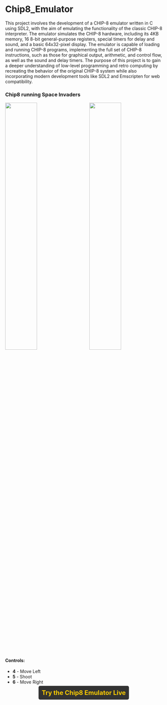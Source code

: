 # Chip8_Emulator
This project involves the development of a CHIP-8 emulator written in C using SDL2, with the aim of emulating the functionality of the classic CHIP-8 interpreter. The emulator simulates the CHIP-8 hardware, including its 4KB memory, 16 8-bit general-purpose registers, special timers for delay and sound, and a basic 64x32-pixel display. The emulator is capable of loading and running CHIP-8 programs, implementing the full set of CHIP-8 instructions, such as those for graphical output, arithmetic, and control flow, as well as the sound and delay timers. The purpose of this project is to gain a deeper understanding of low-level programming and retro computing by recreating the behavior of the original CHIP-8 system while also incorporating modern development tools like SDL2 and Emscripten for web compatibility.
### Chip8 running Space Invaders
<p>
  <img src="https://github.com/user-attachments/assets/ec66fe62-4d3f-40a4-b690-dc91dd01f0f0" width="45%" />
  &nbsp;&nbsp;&nbsp;&nbsp;&nbsp;&nbsp;&nbsp;&nbsp;&nbsp;
  <img src="https://github.com/user-attachments/assets/6b685109-b294-40b0-98cb-cf3a197af473" width="45%" />
</p>

#### Controls:
- **4** - Move Left
- **5** - Shoot
- **6** - Move Right

<p align="center">
  <a href="https://chip8emulatorrot.netlify.app/" target="_blank" style="font-size: 20px; color: #ffcc00; text-decoration: none; font-weight: bold; padding: 10px; background-color: #333; border-radius: 5px;">Try the Chip8 Emulator Live</a>
</p>
